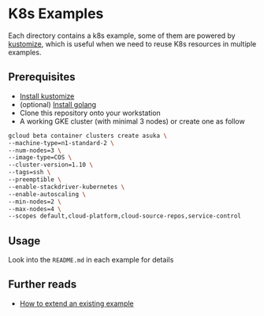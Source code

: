 # K8s Examples

Each directory contains a k8s example, some of them are powered by [kustomize](https://github.com/kubernetes-sigs/kustomize), which is useful when we need to reuse K8s resources in multiple examples.

## Prerequisites

* [Install kustomize](https://github.com/kubernetes-sigs/kustomize/blob/master/INSTALL.md)
* (optional) [Install golang](https://golang.org/doc/install)
* Clone this repository onto your workstation
* A working GKE cluster (with minimal 3 nodes) or create one as follow

```sh
gcloud beta container clusters create asuka \
--machine-type=n1-standard-2 \
--num-nodes=3 \
--image-type=COS \
--cluster-version=1.10 \
--tags=ssh \
--preemptible \
--enable-stackdriver-kubernetes \
--enable-autoscaling \
--min-nodes=2 \
--max-nodes=4 \
--scopes default,cloud-platform,cloud-source-repos,service-control
```

## Usage

Look into the `README.md` in each example for details

## Further reads

* [How to extend an existing example](extension.md)
